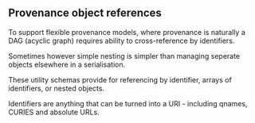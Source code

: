 ## Provenance object references

To support flexible provenance models, where provenance is naturally a DAG (acyclic graph) requires ability to cross-reference by identifiers. 

Sometimes however simple nesting is simpler than managing seperate objects elsewhere in a serialisation.

These utility schemas provide for referencing by identifier, arrays of identifiers, or nested objects. 

Identifiers are anything that can be turned into a URI - including qnames, CURIES and absolute URLs.
